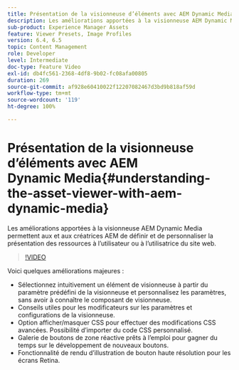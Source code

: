```yaml
---
title: Présentation de la visionneuse d’éléments avec AEM Dynamic Media
description: Les améliorations apportées à la visionneuse AEM Dynamic Media permettent aux et aux créatrices AEM de définir et de personnaliser la présentation des ressources à l’utilisateur ou à l’utilisatrice du site web.
sub-product: Experience Manager Assets
feature: Viewer Presets, Image Profiles
version: 6.4, 6.5
topic: Content Management
role: Developer
level: Intermediate
doc-type: Feature Video
exl-id: db4fc561-2368-4df8-9b02-fc08afa00805
duration: 269
source-git-commit: af928e60410022f12207082467d3bd9b818af59d
workflow-type: tm+mt
source-wordcount: '119'
ht-degree: 100%

---
```


# Présentation de la visionneuse d’éléments avec AEM Dynamic Media{#understanding-the-asset-viewer-with-aem-dynamic-media}

Les améliorations apportées à la visionneuse AEM Dynamic Media permettent aux et aux créatrices AEM de définir et de personnaliser la présentation des ressources à l’utilisateur ou à l’utilisatrice du site web.

>[!VIDEO](https://video.tv.adobe.com/v/17783?quality=12&learn=on)

Voici quelques améliorations majeures :

* Sélectionnez intuitivement un élément de visionneuse à partir du paramètre prédéfini de la visionneuse et personnalisez les paramètres, sans avoir à connaître le composant de visionneuse.
* Conseils utiles pour les modificateurs sur les paramètres et configurations de la visionneuse.
* Option afficher/masquer CSS pour effectuer des modifications CSS avancées. Possibilité d’importer du code CSS personnalisé.
* Galerie de boutons de zone réactive prêts à l’emploi pour gagner du temps sur le développement de nouveaux boutons.
* Fonctionnalité de rendu d’illustration de bouton haute résolution pour les écrans Retina.
